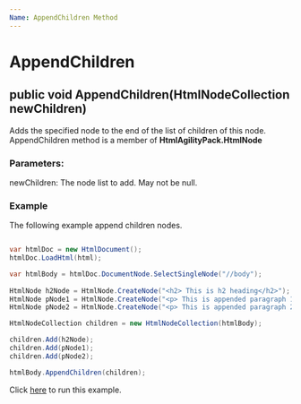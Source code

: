 ```yaml
---
Name: AppendChildren Method
---
```


# AppendChildren

## public void AppendChildren(HtmlNodeCollection newChildren)

Adds the specified node to the end of the list of children of this node. AppendChildren method is a member of **HtmlAgilityPack.HtmlNode**

### Parameters:

newChildren: The node list to add. May not be null.

### Example

The following example append children nodes. 

```csharp

var htmlDoc = new HtmlDocument();
htmlDoc.LoadHtml(html);

var htmlBody = htmlDoc.DocumentNode.SelectSingleNode("//body");
		
HtmlNode h2Node = HtmlNode.CreateNode("<h2> This is h2 heading</h2>");
HtmlNode pNode1 = HtmlNode.CreateNode("<p> This is appended paragraph 1</p>");
HtmlNode pNode2 = HtmlNode.CreateNode("<p> This is appended paragraph 2</p>");

HtmlNodeCollection children = new HtmlNodeCollection(htmlBody);

children.Add(h2Node);
children.Add(pNode1);
children.Add(pNode2);

htmlBody.AppendChildren(children);

```

Click [here](https://dotnetfiddle.net/zSLsQB) to run this example.
